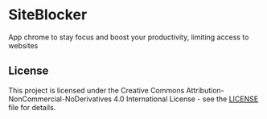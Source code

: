 # SiteBlocker
App chrome to stay focus and boost your productivity, limiting access to websites

## License
This project is licensed under the Creative Commons Attribution-NonCommercial-NoDerivatives 4.0 International License - see the [LICENSE](LICENSE) file for details.

